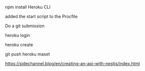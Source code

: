 npm install Heroku CLI

added the start script to the Procfile

Do a git submission

heroku login

heroku create <name>

git push heroku maset

https://sidechannel.blog/en/creating-an-api-with-nestjs/index.html